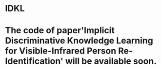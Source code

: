 # IDKL
# The code of paper'Implicit Discriminative Knowledge Learning for Visible-Infrared Person Re-Identification' will be available soon.
